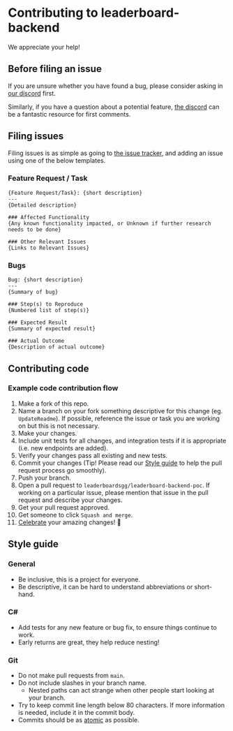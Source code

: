 # Contributing to leaderboard-backend
We appreciate your help!

## Before filing an issue
If you are unsure whether you have found a bug, please consider asking in [our discord](discord) first.

Similarly, if you have a question about a potential feature, [the discord](discord) can be a fantastic resource for first comments.

## Filing issues
Filing issues is as simple as going to [the issue tracker](https://github.com/speedrun-website/leaderboard-backend/issues), and adding an issue using one of the below templates.

### Feature Request / Task
```
{Feature Request/Task}: {short description}
---
{Detailed description}

### Affected Functionality
{Any known functionality impacted, or Unknown if further research needs to be done}

### Other Relevant Issues
{Links to Relevant Issues}
```

### Bugs
```
Bug: {short description}
---
{Summary of bug}

### Step(s) to Reproduce
{Numbered list of step(s)}

### Expected Result
{Summary of expected result}

### Actual Outcome
{Description of actual outcome}
```

## Contributing code
### Example code contribution flow
1. Make a fork of this repo.
1. Name a branch on your fork something descriptive for this change (eg. `UpdateReadme`). If possible, reference the issue or task you are working on but this is not necessary.
1. Make your changes.
1. Include unit tests for all changes, and integration tests if it is appropriate (i.e. new endpoints are added).
1. Verify your changes pass all existing and new tests. 
1. Commit your changes (Tip! Please read our [Style guide](#style-guide) to help the pull request process go smoothly).
1. Push your branch.
1. Open a pull request to `leaderboardsgg/leaderboard-backend-poc`. If working on a particular issue, please mention that issue in the pull request and describe your changes.
1. Get your pull request approved.
1. Get someone to click `Squash and merge`.
1. [Celebrate](discord) your amazing changes! 🎉

## Style guide
### General
- Be inclusive, this is a project for everyone.
- Be descriptive, it can be hard to understand abbreviations or short-hand.

### C#
- Add tests for any new feature or bug fix, to ensure things continue to work.
- Early returns are great, they help reduce nesting!

### Git
- Do not make pull requests from `main`.
- Do not include slashes in your branch name.
	- Nested paths can act strange when other people start looking at your branch.
- Try to keep commit line length below 80 characters. If more information is needed, include it in the commit body.
- Commits should be as [atomic](https://www.freshconsulting.com/insights/blog/atomic-commits/) as possible.

[discord]:https://discord.gg/TZvfau25Vb

